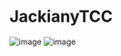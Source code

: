 # JackianyTCC
![image](https://user-images.githubusercontent.com/80291361/190870998-cb232fcd-2ed5-48b0-8a87-bc4125540697.png)
![image](https://user-images.githubusercontent.com/80291361/190870924-91c16c0b-683d-40e9-8b0f-2b0509545762.png)

